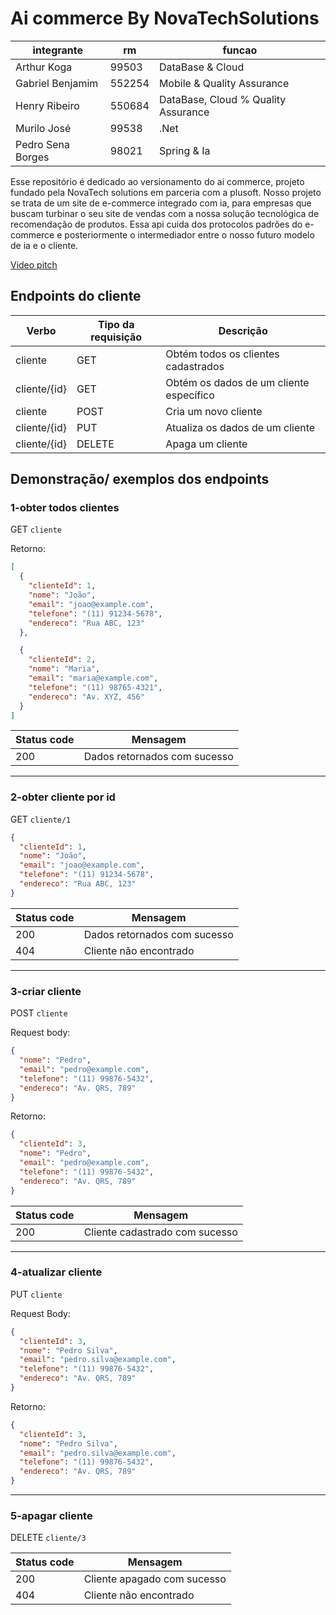 # Ai commerce By NovaTechSolutions

integrante|rm|funcao|
|--|--|--|
Arthur Koga |99503|DataBase & Cloud|
Gabriel Benjamim |552254|Mobile & Quality Assurance|
Henry Ribeiro |550684|DataBase, Cloud % Quality Assurance|
Murilo José |99538|.Net|
Pedro Sena Borges |98021| Spring & Ia|

Esse repositório é dedicado ao versionamento do ai commerce, projeto fundado pela NovaTech solutions em parceria com a plusoft. Nosso projeto se trata de um site de e-commerce integrado com ia, para empresas que buscam turbinar o seu site de vendas com a nossa solução tecnológica de recomendação de produtos. Essa api cuida dos protocolos padrões do e-commerce e posteriormente o intermediador entre o nosso futuro modelo de ia e o cliente.

[Video pitch](https://youtu.be/ftHpiM_o7Uk)

## Endpoints do cliente

Verbo|Tipo da requisição	|Descrição
|--|--|--|
cliente|	GET	|Obtém todos os clientes cadastrados
cliente/{id}|	GET|	Obtém os dados de um cliente específico
cliente	|POST|	Cria um novo cliente
cliente/{id}|	PUT	|Atualiza os dados de um cliente
cliente/{id}	|DELETE|	Apaga um cliente

## Demonstração/ exemplos dos endpoints

### 1-obter todos clientes

GET `cliente`

Retorno:
``` json
[
  {
    "clienteId": 1,
    "nome": "João",
    "email": "joao@example.com",
    "telefone": "(11) 91234-5678",
    "endereco": "Rua ABC, 123"
  },

  {
    "clienteId": 2,
    "nome": "Maria",
    "email": "maria@example.com",
    "telefone": "(11) 98765-4321",
    "endereco": "Av. XYZ, 456"
  }
]
```

Status code	|Mensagem
|--|--|
200	|Dados retornados com sucesso

---

### 2-obter cliente por id
GET `cliente/1`

```json
{
  "clienteId": 1,
  "nome": "João",
  "email": "joao@example.com",
  "telefone": "(11) 91234-5678",
  "endereco": "Rua ABC, 123"
}
```

Status code|	Mensagem
|--|--|
200|	Dados retornados com sucesso
404	|Cliente não encontrado
---
### 3-criar cliente
POST `cliente`

Request body:
```json
{
  "nome": "Pedro",
  "email": "pedro@example.com",
  "telefone": "(11) 99876-5432",
  "endereco": "Av. QRS, 789"
}
```

Retorno:
```json
{
  "clienteId": 3,
  "nome": "Pedro",
  "email": "pedro@example.com",
  "telefone": "(11) 99876-5432",
  "endereco": "Av. QRS, 789"
}
```
Status code	|Mensagem
|--|--|
200|	Cliente cadastrado com sucesso

---
### 4-atualizar cliente
PUT `cliente`

Request Body:
```json
{
  "clienteId": 3,
  "nome": "Pedro Silva",
  "email": "pedro.silva@example.com",
  "telefone": "(11) 99876-5432",
  "endereco": "Av. QRS, 789"
}
```

Retorno:
```json
{
  "clienteId": 3,
  "nome": "Pedro Silva",
  "email": "pedro.silva@example.com",
  "telefone": "(11) 99876-5432",
  "endereco": "Av. QRS, 789"
}
```

---
### 5-apagar cliente
DELETE `cliente/3`

Status code	|Mensagem
|--|--|
200	|Cliente apagado com sucesso
404	|Cliente não encontrado
